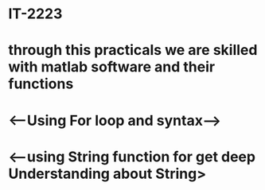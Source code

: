 # IT-2223
# through this practicals we are skilled with matlab software and their functions

# <--Using For loop and syntax-->
 
# <--using String function for get deep Understanding about String>
